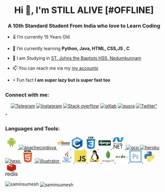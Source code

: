 <h1 align="center">Hi 👋, I'm STILL ALIVE [#OFFLINE]</h1>
<h3 align="center">A 10th Standard Student From India who love to Learn Coding</h3>

- ⏳️ I’m currently 15 Years Old

- 🌱 I’m currently learning **Python, Java, HTML, CSS,JS , C**

- 💬 I am Studying in [ST. Johns the Baptists HSS, Nedumkunnam](https://www.google.com/search?q=st+john+the+baptist+hss+nedumkunnam&oq=st+john%27s+the+baptist+hs&aqs=chrome.1.69i57j0i22i30l4.11606j0j7&client=ms-android-oppo-rvo3&sourceid=chrome-mobile&ie=UTF-8)

- 📫 You can reach me via my [my accounts](https://github.com/StillAliveTG/StillAliveTG/blob/main/Readme.md#connect-with-me)

- ⚡ Fun fact **I am super lazy but is super fast too**

<h3 align="left">Connect with me:</h3>
<p align="center">
<a href="https://t.me/Dhalapathy_vijay"><img alt="Telegram" src="https://img.shields.io/badge/Telegram-2CA5E0?style=for-the-badge&logo=telegram&logoColor=white"/></a>
<a href="https://instagram.com/sharvinbasil"><img alt="Instagram" src="https://img.shields.io/badge/Instagram-E4405F?style=for-the-badge&logo=instagram&logoColor=white"/></a>
<a href="https://stackoverflow.com/users/17624379/still-alive-tg?tab=profile"><img alt="Stack overflow" src="https://aleen42.github.io/badges/src/stackoverflow.svg"/></a>
<a href="https://gitlab.com/sharvinbasil"><img alt="gitlab" src="https://img.shields.io/badge/GitLab-330F63?style=for-the-badge&logo=gitlab&logoColor=white"/></a>
<a href="https://www.quora.com/profile/Sharvin-Basil"><img alt="quora" src="https://img.shields.io/badge/Quora-grey?style=for-the-badge&logo=quora"></a>
<a href="https://twitter.com/SharvinBasil"><img alt=Twitter" src="https://img.shields.io/badge/Twitter-1DA1F2?style=for-the-badge&logo=twitter&logoColor=white"></a>
</p>"


<h3 align="left">Languages and Tools:</h3>
<p align="left"> <a href="https://developer.android.com" target="_blank" rel="noreferrer"> <img src="https://raw.githubusercontent.com/devicons/devicon/master/icons/android/android-original-wordmark.svg" alt="android" width="40" height="40"/> </a> <a href="https://cordova.apache.org/" target="_blank" rel="noreferrer"> <img src="https://www.vectorlogo.zone/logos/apache_cordova/apache_cordova-icon.svg" alt="apachecordova" width="40" height="40"/> </a> <a href="https://aws.amazon.com" target="_blank" rel="noreferrer"> <img src="https://raw.githubusercontent.com/devicons/devicon/master/icons/amazonwebservices/amazonwebservices-original-wordmark.svg" alt="aws" width="40" height="40"/> </a> <a href="https://www.cprogramming.com/" target="_blank" rel="noreferrer"> <img src="https://raw.githubusercontent.com/devicons/devicon/master/icons/c/c-original.svg" alt="c" width="40" height="40"/> </a> <a href="https://www.w3schools.com/css/" target="_blank" rel="noreferrer"> <img src="https://raw.githubusercontent.com/devicons/devicon/master/icons/css3/css3-original-wordmark.svg" alt="css3" width="40" height="40"/> </a> <a href="https://www.djangoproject.com/" target="_blank" rel="noreferrer"> <img src="https://raw.githubusercontent.com/devicons/devicon/master/icons/django/django-original.svg" alt="django" width="40" height="40"/> </a> <a href="https://dotnet.microsoft.com/" target="_blank" rel="noreferrer"> <img src="https://raw.githubusercontent.com/devicons/devicon/master/icons/dot-net/dot-net-original-wordmark.svg" alt="dotnet" width="40" height="40"/> </a> <a href="https://cloud.google.com" target="_blank" rel="noreferrer"> <img src="https://www.vectorlogo.zone/logos/google_cloud/google_cloud-icon.svg" alt="gcp" width="40" height="40"/> </a> <a href="https://heroku.com" target="_blank" rel="noreferrer"> <img src="https://www.vectorlogo.zone/logos/heroku/heroku-icon.svg" alt="heroku" width="40" height="40"/> </a> <a href="hexo.io/" target="_blank" rel="noreferrer"> <img src="https://www.vectorlogo.zone/logos/hexoio/hexoio-icon.svg" alt="hexo" width="40" height="40"/> </a> <a href="https://www.w3.org/html/" target="_blank" rel="noreferrer"> <img src="https://raw.githubusercontent.com/devicons/devicon/master/icons/html5/html5-original-wordmark.svg" alt="html5" width="40" height="40"/> </a> <a href="https://www.adobe.com/in/products/illustrator.html" target="_blank" rel="noreferrer"> <img src="https://www.vectorlogo.zone/logos/adobe_illustrator/adobe_illustrator-icon.svg" alt="illustrator" width="40" height="40"/> </a> <a href="https://www.java.com" target="_blank" rel="noreferrer"> <img src="https://raw.githubusercontent.com/devicons/devicon/master/icons/java/java-original.svg" alt="java" width="40" height="40"/> </a> <a href="https://developer.mozilla.org/en-US/docs/Web/JavaScript" target="_blank" rel="noreferrer"> <img src="https://raw.githubusercontent.com/devicons/devicon/master/icons/javascript/javascript-original.svg" alt="javascript" width="40" height="40"/> </a> <a href="https://www.linux.org/" target="_blank" rel="noreferrer"> <img src="https://raw.githubusercontent.com/devicons/devicon/master/icons/linux/linux-original.svg" alt="linux" width="40" height="40"/> </a> <a href="https://www.mongodb.com/" target="_blank" rel="noreferrer"> <img src="https://raw.githubusercontent.com/devicons/devicon/master/icons/mongodb/mongodb-original-wordmark.svg" alt="mongodb" width="40" height="40"/> </a> <a href="https://nodejs.org" target="_blank" rel="noreferrer"> <img src="https://raw.githubusercontent.com/devicons/devicon/master/icons/nodejs/nodejs-original-wordmark.svg" alt="nodejs" width="40" height="40"/> </a> <a href="https://www.photoshop.com/en" target="_blank" rel="noreferrer"> <img src="https://raw.githubusercontent.com/devicons/devicon/master/icons/photoshop/photoshop-line.svg" alt="photoshop" width="40" height="40"/> </a> <a href="https://www.python.org" target="_blank" rel="noreferrer"> <img src="https://raw.githubusercontent.com/devicons/devicon/master/icons/python/python-original.svg" alt="python" width="40" height="40"/> </a> <a href="https://redis.io" target="_blank" rel="noreferrer"> <img src="https://raw.githubusercontent.com/devicons/devicon/master/icons/redis/redis-original-wordmark.svg" alt="redis" width="40" height="40"/> </a> </p>

<p><img align="left" src="https://github-readme-stats.vercel.app/api/top-langs?username=STILLALIVETG&show_icons=true&locale=en&layout=compact" alt="saminsumesh" /></p>

<p>&nbsp;<img align="center" src="https://github-readme-stats.vercel.app/api?username=STILLALIVETG&show_icons=true&locale=en" alt="saminsumesh" /></p>

<p><img align="center" src="https://github-readme-streak-stats.herokuapp.c
